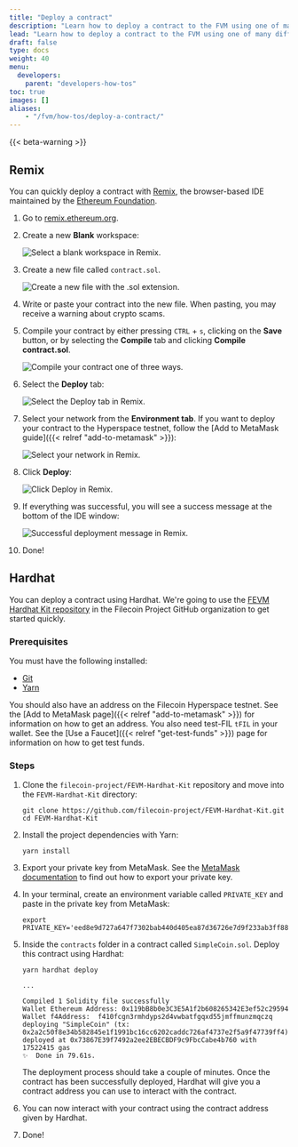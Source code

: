 ```yaml
---
title: "Deploy a contract"
description: "Learn how to deploy a contract to the FVM using one of many different tools and workflows."
lead: "Learn how to deploy a contract to the FVM using one of many different tools and workflows."
draft: false
type: docs
weight: 40
menu:
  developers:
    parent: "developers-how-tos"
toc: true
images: []
aliases:
    - "/fvm/how-tos/deploy-a-contract/"
---
```


{{< beta-warning >}}

## Remix

You can quickly deploy a contract with [Remix](https://remix.ethereum.org/), the browser-based IDE maintained by the [Ethereum Foundation](https://ethereum.org/en/foundation/).

1. Go to [remix.ethereum.org](https://remix.ethereum.org/).
1. Create a new **Blank** workspace:

    ![Select a blank workspace in Remix.](remix-select-blank-workspace.png)

1. Create a new file called `contract.sol`.

    ![Create a new file with the .sol extension.](remix-create-new-file.png)

1. Write or paste your contract into the new file. When pasting, you may receive a warning about crypto scams.
1. Compile your contract by either pressing `CTRL` + `s`, clicking on the **Save** button, or by selecting the **Compile** tab and clicking **Compile contract.sol**.

    ![Compile your contract one of three ways.](remix-compile-your-contract.png)

1. Select the **Deploy** tab:

    ![Select the Deploy tab in Remix.](remix-select-deploy-tab.png)

1. Select your network from the **Environment tab**. If you want to deploy your contract to the Hyperspace testnet, follow the [Add to MetaMask guide]({{< relref "add-to-metamask" >}}):

    ![Select your network in Remix.](remix-pick-network.png)

1. Click **Deploy**:

    ![Click Deploy in Remix.](remix-click-deploy.png)

1. If everything was successful, you will see a success message at the bottom of the IDE window:

    ![Successful deployment message in Remix.](remix-verify-deployment.png)

1. Done!

## Hardhat

You can deploy a contract using Hardhat. We're going to use the [FEVM Hardhat Kit repository](https://github.com/filecoin-project/FEVM-Hardhat-Kit) in the Filecoin Project GitHub organization to get started quickly.

### Prerequisites

You must have the following installed:

- [Git](https://git-scm.com/)
- [Yarn](https://yarnpkg.com/)

You should also have an address on the Filecoin Hyperspace testnet. See the [Add to MetaMask page]({{< relref "add-to-metamask" >}}) for information on how to get an address. You also need test-FIL `tFIL` in your wallet. See the [Use a Faucet]({{< relref "get-test-funds" >}}) page for information on how to get test funds.

### Steps

1. Clone the `filecoin-project/FEVM-Hardhat-Kit` repository and move into the `FEVM-Hardhat-Kit` directory:

    ```shell
    git clone https://github.com/filecoin-project/FEVM-Hardhat-Kit.git
    cd FEVM-Hardhat-Kit
    ```

1. Install the project dependencies with Yarn:

    ```shell
    yarn install
    ```

1. Export your private key from MetaMask. See the [MetaMask documentation](https://metamask.zendesk.com/hc/en-us/articles/360015289632-How-to-export-an-account-s-private-key) to find out how to export your private key.
1. In your terminal, create an environment variable called `PRIVATE_KEY` and paste in the private key from MetaMask:

    ```shell
    export PRIVATE_KEY='eed8e9d727a647f7302bab440d405ea87d36726e7d9f233ab3ff88036cfbce9c'
    ```

1. Inside the `contracts` folder in a contract called `SimpleCoin.sol`. Deploy this contract using Hardhat:

    ```shell
    yarn hardhat deploy
    ```

    ```plaintext
    ...

    Compiled 1 Solidity file successfully
    Wallet Ethereum Address: 0x119bB8b0e3C3E5A1f2b608265342E3ef52c29594
    Wallet f4Address:  f410fcgn3rmhdyps2d4vwbatfgqxd55jmffmunzmqczq
    deploying "SimpleCoin" (tx: 0x2a2c50f8e34b582845e1f1991bc16cc6202caddc726af4737e2f5a9f47739ff4)...: deployed at 0x73867E39f7492a2ee2EBECBDF9c9FbcCabe4b760 with 17522415 gas
    ✨  Done in 79.61s. 
    ```

    The deployment process should take a couple of minutes. Once the contract has been successfully deployed, Hardhat will give you a contract address you can use to interact with the contract.

1. You can now interact with your contract using the contract address given by Hardhat.
1. Done!

